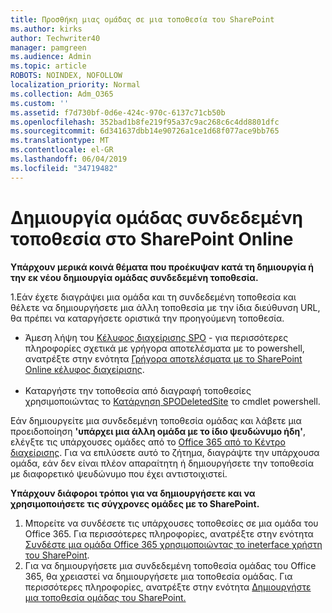 ```yaml
---
title: Προσθήκη μιας ομάδας σε μια τοποθεσία του SharePoint
ms.author: kirks
author: Techwriter40
manager: pamgreen
ms.audience: Admin
ms.topic: article
ROBOTS: NOINDEX, NOFOLLOW
localization_priority: Normal
ms.collection: Adm_O365
ms.custom: ''
ms.assetid: f7d730bf-0d6e-424c-970c-6137c71cb50b
ms.openlocfilehash: 352bad1b8fe219f95a37c9ac268c6c4dd8801dfc
ms.sourcegitcommit: 6d341637dbb14e90726a1ce1d68f077ace9bb765
ms.translationtype: MT
ms.contentlocale: el-GR
ms.lasthandoff: 06/04/2019
ms.locfileid: "34719482"
---
```

# <a name="create-group-connected-site-in-sharepoint-online"></a>Δημιουργία ομάδας συνδεδεμένη τοποθεσία στο SharePoint Online

<p><strong>Υπάρχουν μερικά κοινά θέματα που προέκυψαν κατά τη δημιουργία ή την εκ νέου δημιουργία ομάδας συνδεδεμένη τοποθεσία.&nbsp;</strong></p>  <p>1.Εάν έχετε διαγράψει μια ομάδα και τη συνδεδεμένη τοποθεσία και θέλετε να δημιουργήσετε μια άλλη τοποθεσία με την ίδια διεύθυνση URL, θα πρέπει να καταργήσετε οριστικά την προηγούμενη τοποθεσία.</p>  <ul>  <li>Άμεση λήψη του <a title="κέλυφος διαχείρισης SPO" href="https://support.office.com/en-ie/article/introduction-to-the-sharepoint-online-management-shell-c16941c3-19b4-4710-8056-34c034493429">Κέλυφος διαχείρισης SPO</a> - για περισσότερες πληροφορίες σχετικά με γρήγορα αποτελέσματα με το powershell, ανατρέξτε στην ενότητα <a title="γρήγορα αποτελέσματα με την ηλεκτρονική κέλυφος διαχείρισης του SharePoint" href="https://docs.microsoft.com/en-us/powershell/module/sharepoint-online/remove-sposite?view=sharepoint-ps">Γρήγορα αποτελέσματα με το SharePoint Online κέλυφος διαχείρισης</a>. <br /><br /></li>  <li>Καταργήστε την τοποθεσία από διαγραφή τοποθεσίες χρησιμοποιώντας το <a title="SPODeletedSite κατάργηση" href="https://docs.microsoft.com/en-us/powershell/module/sharepoint-online/remove-sposite?view=sharepoint-ps">Κατάργηση SPODeletedSite</a> το cmdlet powershell.</li>  </ul>  <p>Εάν δημιουργείτε μια συνδεδεμένη τοποθεσία ομάδας και λάβετε μια προειδοποίηση <strong>'υπάρχει μια άλλη ομάδα με το ίδιο ψευδώνυμο ήδη'</strong>, ελέγξτε τις υπάρχουσες ομάδες από το <a title="Office 365 από το Κέντρο διαχείρισης" href="https://admin.microsoft.com/Adminportal/Home?source=applauncher#/groups">Office 365 από το Κέντρο διαχείρισης</a>. Για να επιλύσετε αυτό το ζήτημα, διαγράψτε την υπάρχουσα ομάδα, εάν δεν είναι πλέον απαραίτητη ή δημιουργήσετε την τοποθεσία με διαφορετικό ψευδώνυμο που έχει αντιστοιχιστεί.&nbsp;</p>  <p><strong>Υπάρχουν διάφοροι τρόποι για να δημιουργήσετε και να χρησιμοποιήσετε τις σύγχρονες ομάδες με το SharePoint.&nbsp;</strong></p>  <ol>  <li>Μπορείτε να συνδέσετε τις υπάρχουσες τοποθεσίες σε μια ομάδα του Office 365. Για περισσότερες πληροφορίες, ανατρέξτε στην ενότητα <a title="σύνδεση μια ομάδα Office 365 χρησιμοποιώντας το ineterface χρήστη του SharePoint" href="https://docs.microsoft.com/en-us/sharepoint/dev/transform/modernize-connect-to-office365-group#connect-an-office-365-group-using-the-sharepoint-user-interface">Συνδέστε μια ομάδα Office 365 χρησιμοποιώντας το ineterface χρήστη του SharePoint</a>.</li>  <li>Για να δημιουργήσετε μια συνδεδεμένη τοποθεσία ομάδας του Office 365, θα χρειαστεί να δημιουργήσετε μια τοποθεσία ομάδας. Για περισσότερες πληροφορίες, ανατρέξτε στην ενότητα <a title="Δημιουργήστε μια τοποθεσία ομάδας στο SharePoint" href="https://support.office.com/en-us/article/create-a-team-site-in-sharepoint-ef10c1e7-15f3-42a3-98aa-b5972711777d">Δημιουργήστε μια τοποθεσία ομάδας του SharePoint.</a></li>  </ol>

